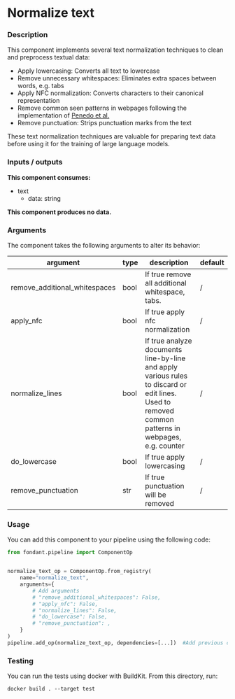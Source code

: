 # Normalize text

### Description
This component implements several text normalization techniques to clean and preprocess textual 
data:

- Apply lowercasing: Converts all text to lowercase
- Remove unnecessary whitespaces: Eliminates extra spaces between words, e.g. tabs
- Apply NFC normalization: Converts characters to their canonical representation
- Remove common seen patterns in webpages following the implementation of 
  [Penedo et al.](https://arxiv.org/pdf/2306.01116.pdf)
- Remove punctuation: Strips punctuation marks from the text

These text normalization techniques are valuable for preparing text data before using it for
the training of large language models.


### Inputs / outputs

**This component consumes:**

- text
    - data: string

**This component produces no data.**

### Arguments

The component takes the following arguments to alter its behavior:

| argument | type | description | default |
| -------- | ---- | ----------- | ------- |
| remove_additional_whitespaces | bool | If true remove all additional whitespace, tabs. | / |
| apply_nfc | bool | If true apply nfc normalization | / |
| normalize_lines | bool | If true analyze documents line-by-line and apply various rules to discard or edit lines. Used to removed common patterns in webpages, e.g. counter | / |
| do_lowercase | bool | If true apply lowercasing | / |
| remove_punctuation | str | If true punctuation will be removed | / |

### Usage

You can add this component to your pipeline using the following code:

```python
from fondant.pipeline import ComponentOp


normalize_text_op = ComponentOp.from_registry(
    name="normalize_text",
    arguments={
        # Add arguments
        # "remove_additional_whitespaces": False,
        # "apply_nfc": False,
        # "normalize_lines": False,
        # "do_lowercase": False,
        # "remove_punctuation": ,
    }
)
pipeline.add_op(normalize_text_op, dependencies=[...])  #Add previous component as dependency
```

### Testing

You can run the tests using docker with BuildKit. From this directory, run:
```
docker build . --target test
```
